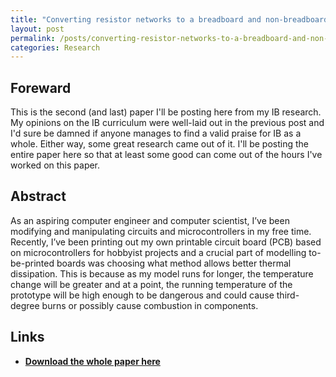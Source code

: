 ```yaml
---
title: "Converting resistor networks to a breadboard and non-breadboard model to find the best modelling option for circuit integrity and thermal managment"
layout: post
permalink: /posts/converting-resistor-networks-to-a-breadboard-and-non-breadboard-model-to-find-the-best-modelling-option-for-circuit-integrity-and-thermal-managment
categories: Research
---
```

## Foreward
This is the second (and last) paper I'll be posting here from my IB research. My opinions on the IB curriculum were well-laid out in the previous post and I'd sure be damned if anyone manages to find a valid praise for IB as a whole. Either way, some great research came out of it. I'll be posting the entire paper here so that at least some good can come out of the hours I've worked on this paper. 

## Abstract
As an aspiring computer engineer and computer scientist, I’ve been modifying and manipulating circuits and
microcontrollers in my free time. Recently, I’ve been printing out my own printable circuit board (PCB) based
on microcontrollers for hobbyist projects and a crucial part of modelling to-be-printed boards was choosing what
method allows better thermal dissipation. This is because as my model runs for longer, the temperature change will
be greater and at a point, the running temperature of the prototype will be high enough to be dangerous and could
cause third-degree burns or possibly cause combustion in components.

## Links
- **[Download the whole paper here](/assets/downloads/2025-03-18-thermaldissipation/elianriezathermaldissipation.pdf)**
